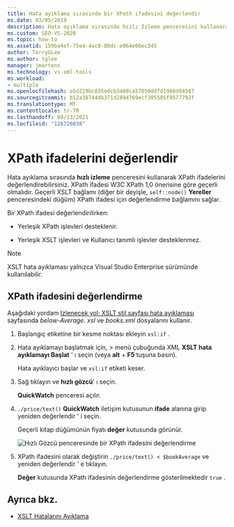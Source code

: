 ```yaml
---
title: Hata ayıklama sırasında bir XPath ifadesini değerlendir
ms.date: 03/05/2019
description: Hata ayıklama sırasında hızlı Izleme penceresini kullanarak XPath ifadelerini değerlendirmeyi öğrenin.
ms.custom: SEO-VS-2020
ms.topic: how-to
ms.assetid: 159ba4ef-75e4-4ac8-80dc-e064e0bec345
author: TerryGLee
ms.author: tglee
manager: jmartens
ms.technology: vs-xml-tools
ms.workload:
- multiple
ms.openlocfilehash: a5d229bc035edcb3460ca57050ddfd1988d94587
ms.sourcegitcommit: b12a38744db371d2894769ecf305585f9577792f
ms.translationtype: MT
ms.contentlocale: tr-TR
ms.lasthandoff: 09/13/2021
ms.locfileid: "126726038"
---
```

# <a name="evaluate-xpath-expressions"></a>XPath ifadelerini değerlendir

Hata ayıklama sırasında **hızlı izleme** penceresini kullanarak XPath ifadelerini değerlendirebilirsiniz. XPath ifadesi W3C XPath 1,0 önerisine göre geçerli olmalıdır. Geçerli XSLT bağlamı (diğer bir deyişle, `self::node()` **Yereller** penceresindeki düğüm) XPath ifadesi için değerlendirme bağlamını sağlar.

Bir XPath ifadesi değerlendirilirken:

- Yerleşik XPath işlevleri desteklenir.

- Yerleşik XSLT işlevleri ve Kullanıcı tanımlı işlevler desteklenmez.

> [!NOTE]
> XSLT hata ayıklaması yalnızca Visual Studio Enterprise sürümünde kullanılabilir.

## <a name="evaluate-an-xpath-expression"></a>XPath ifadesini değerlendirme

Aşağıdaki yordam [Izlenecek yol: XSLT stil sayfası hata ayıklaması](../xml-tools/walkthrough-debug-an-xslt-style-sheet.md#sample-files) sayfasında *below-Average. xsl* ve *books.xml* dosyalarını kullanır.

1. Başlangıç etiketine bir kesme noktası ekleyin `xsl:if` .

2. Hata ayıklamayı başlatmak için,   >  menü çubuğunda XML **XSLT hata ayıklamayı Başlat** ' ı seçin (veya **alt** + **F5** tuşuna basın).

   Hata ayıklayıcı başlar ve `xsl:if` etiketi keser.

3. Sağ tıklayın ve **hızlı gözcü**' ı seçin.

   **QuickWatch** penceresi açılır.

4. `./price/text()` **QuickWatch** iletişim kutusunun **ifade** alanına girip yeniden değerlendir ' i seçin. 

   Geçerli kitap düğümünün fiyatı **değer** kutusunda görünür.

   ![Hızlı Gözcü penceresinde bir XPath ifadesini değerlendirme](media/quickwatch-price.png)

5. XPath ifadesini olarak değiştirin `./price/text() < $bookAverage` ve yeniden değerlendir ' e tıklayın.

   **Değer** kutusunda XPath ifadesinin değerlendirme gösterilmektedir `true` .

## <a name="see-also"></a>Ayrıca bkz.

- [XSLT Hatalarını Ayıklama](../xml-tools/debugging-xslt.md)
